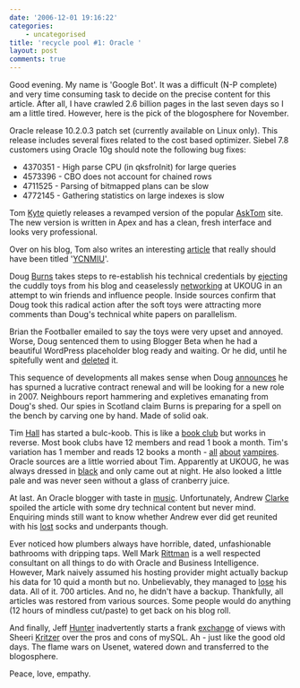 ```yaml
---
date: '2006-12-01 19:16:22'
categories:
    - uncategorised
title: 'recycle pool #1: Oracle '
layout: post
comments: true
---
```


Good evening. My name is 'Google Bot'. It was a difficult (N-P complete)
and very time consuming task to decide on the precise content for this
article. After all, I have crawled 2.6 billion pages in the last seven
days so I am a little tired. However, here is the pick of the
blogosphere for November.

Oracle release 10.2.0.3 patch set (currently available on Linux only).
This release includes several fixes related to the cost based optimizer.
Siebel 7.8 customers using Oracle 10g should note the following bug
fixes:

-   4370351 - High parse CPU (in qksfroInit) for large queries
-   4573396 - CBO does not account for chained rows
-   4711525 - Parsing of bitmapped plans can be slow
-   4772145 - Gathering statistics on large indexes is slow

Tom [Kyte](http://tkyte.blogspot.com/) quietly releases a revamped
version of the popular
[AskTom](http://govt.oracle.com/pls/apex/f?p=100:1:3621840761986277)
site. The new version is written in Apex and has a clean, fresh
interface and looks very professional.

Over on his blog, Tom also writes an interesting
[article](http://tkyte.blogspot.com/2006/11/see-you-just-cannot-make-this-stuff-up.html)
that really should have been titled
'[YCNMIU](http://www.nbrightside.com/blog/2006/11/23/ycnmiu-4/)'.

Doug [Burns](http://oracledoug.com/serendipity/) takes steps to
re-establish his technical credentials by
[ejecting](http://oracledoug.com/serendipity/index.php?/archives/1140-A-Sad-Announcement.html)
the cuddly toys from his blog and ceaselessly
[networking](http://www.flickr.com/photos/markrittman/299646683/in/set-72157594380437598/)
at UKOUG in an attempt to win friends and influence people. Inside
sources confirm that Doug took this radical action after the soft toys
were attracting more comments than Doug's technical white papers on
parallelism.

Brian the Footballer emailed to say the toys were very upset and
annoyed. Worse, Doug sentenced them to using Blogger Beta when he had a
beautiful WordPress placeholder blog ready and waiting. Or he did, until
he spitefully went and [deleted](http://oracledoug.wordpress.com/) it.

This sequence of developments all makes sense when Doug
[announces](http://oracledoug.com/serendipity/index.php?/archives/1149-Reverse-Job-Advert.html)
he has spurned a lucrative contract renewal and will be looking for a
new role in 2007. Neighbours report hammering and expletives emanating
from Doug's shed. Our spies in Scotland claim Burns is preparing for a
spell on the bench by carving one by hand. Made of solid oak.

Tim [Hall](http://www.oracle-base.com/blog/) has started a bulc-koob.
This is like a [book
club](http://www.nbrightside.com/blog/2006/11/28/testing-debut-at-book-club/)
but works in reverse. Most book clubs have 12 members and read 1 book a
month. Tim's variation has 1 member and reads 12 books a month -
[all](http://www.oracle-base.com/blog/2006/11/23/the-blood-canticle/)
[about](http://www.oracle-base.com/blog/2006/11/20/blackwood-farm/)
[vampires](http://www.oracle-base.com/blog/2006/11/25/pandora/). Oracle
sources are a little worried about Tim. Apparently at UKOUG, he was
always dressed in
[black](http://www.flickr.com/photos/markrittman/299646279/in/set-72157594380437598/)
and only came out at night. He also looked a little pale and was never
seen without a glass of cranberry juice.

At last. An Oracle blogger with taste in
[music](http://radiofreetooting.blogspot.com/2006/12/repetition.html).
Unfortunately, Andrew [Clarke](http://radiofreetooting.blogspot.com/)
spoiled the article with some dry technical content but never mind.
Enquiring minds still want to know whether Andrew ever did get reunited
with his
[lost](http://radiofreetooting.blogspot.com/2006/11/ukoug-2006-day-one.html)
socks and underpants though.

Ever noticed how plumbers always have horrible, dated, unfashionable
bathrooms with dripping taps. Well Mark
[Rittman](http://www.rittman.net/) is a well respected consultant on all
things to do with Oracle and Business Intelligence. However, Mark
naively assumed his hosting provider might actually backup his data for
10 quid a month but no. Unbelievably, they managed to
[lose](http://www.rittman.net/2006/11/15/wheres-everything-gone/) his
data. All of it. 700 articles. And no, he didn't have a backup.
Thankfully, all articles was restored from various sources. Some people
would do anything (12 hours of mindless cut/paste) to get back on his
blog roll.

And finally, Jeff [Hunter](http://marist89.blogspot.com/) inadvertently
starts a frank
[exchange](http://marist89.blogspot.com/2006/11/where-am-i-deploying-mysql-revisited.html)
of views with Sheeri [Kritzer](http://sheeri.net/) over the pros and
cons of mySQL. Ah - just like the good old days. The flame wars on
Usenet, watered down and transferred to the blogosphere.

Peace, love, empathy.
